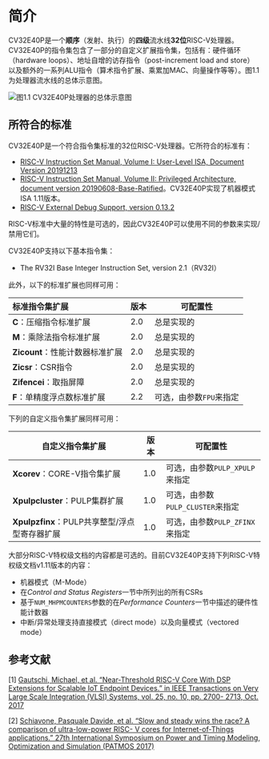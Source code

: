 # 简介

CV32E40P是一个**顺序**（发射、执行）的**四级**流水线**32位**RISC-V处理器。CV32E40P的指令集包含了一部分的自定义扩展指令集，包括有：硬件循环（hardware loops）、地址自增的访存指令（post-increment load and store）以及额外的一系列ALU指令（算术指令扩展、乘累加MAC、向量操作等等）。图1.1为处理器流水线的总体示意图。

![图1.1 CV32E40P处理器的总体示意图](https://upic-groupsun.oss-cn-shenzhen.aliyuncs.com/uPic/image-20201202202031191.png)



## 所符合的标准

CV32E40P是一个符合指令集标准的32位RISC-V处理器。它所符合的标准有：

- [RISC-V Instruction Set Manual, Volume I: User-Level ISA, Document Version 20191213](https://github.com/riscv/riscv-isa-manual/releases/download/Ratified-IMAFDQC/riscv-spec-20191213.pdf)
- [RISC-V Instruction Set Manual, Volume II: Privileged Architecture, document version 20190608-Base-Ratified](https://github.com/riscv/riscv-isa-manual/releases/download/Ratified-IMFDQC-and-Priv-v1.11/riscv-privileged-20190608.pdf)。CV32E40P实现了机器模式ISA 1.11版本。
- [RISC-V External Debug Support, version 0.13.2](https://content.riscv.org/wp-content/uploads/2019/03/riscv-debug-release.pdf)

RISC-V标准中大量的特性是可选的，因此CV32E40P可以使用不同的参数来实现/禁用它们。

CV32E40P支持以下基本指令集：

- The RV32I Base Integer Instruction Set, version 2.1（RV32I）

此外，以下的标准扩展也同样可用：

| 标准指令集扩展                  | 版本 | 可配置性                |
| :------------------------------ | :--- | ----------------------- |
| **C**：压缩指令标准扩展         | 2.0  | 总是实现的              |
| **M**：乘除法指令标准扩展       | 2.0  | 总是实现的              |
| **Zicount**：性能计数器标准扩展 | 2.0  | 总是实现的              |
| **Zicsr**：CSR指令              | 2.0  | 总是实现的              |
| **Zifencei**：取指屏障          | 2.0  | 总是实现的              |
| **F**：单精度浮点数标准扩展     | 2.2  | 可选，由参数`FPU`来指定 |

下列的自定义指令集扩展同样可用：

| 自定义指令集扩展                              | 版本 | 可配置性                         |
| --------------------------------------------- | ---- | -------------------------------- |
| **Xcorev**：CORE-V指令集扩展                  | 1.0  | 可选，由参数`PULP_XPULP`来指定   |
| **Xpulpcluster**：PULP集群扩展                | 1.0  | 可选，由参数`PULP_CLUSTER`来指定 |
| **Xpulpzfinx**：PULP共享整型/浮点型寄存器扩展 | 1.0  | 可选，由参数`PULP_ZFINX`来指定   |

大部分RISC-V特权级文档的内容都是可选的。目前CV32E40P支持下列RISC-V特权级文档v1.11版本的内容：

- 机器模式（M-Mode）
- 在*Control and Status Registers*一节中所列出的所有CSRs
- 基于`NUM_MHPMCOUNTERS`参数的在*Performance Counters*一节中描述的硬件性能计数器
- 中断/异常处理支持直接模式（direct mode）以及向量模式（vectored mode）



## 参考文献

[1] [Gautschi, Michael, et al. “Near-Threshold RISC-V Core With DSP Extensions for Scalable IoT Endpoint Devices.” in IEEE Transactions on Very Large Scale Integration (VLSI) Systems, vol. 25, no. 10, pp. 2700- 2713, Oct. 2017](https://ieeexplore.ieee.org/document/7864441)

[2] [Schiavone, Pasquale Davide, et al. “Slow and steady wins the race? A comparison of ultra-low-power RISC- V cores for Internet-of-Things applications.” 27th International Symposium on Power and Timing Modeling, Optimization and Simulation (PATMOS 2017)](https://doi.org/10.1109/PATMOS.2017.8106976)